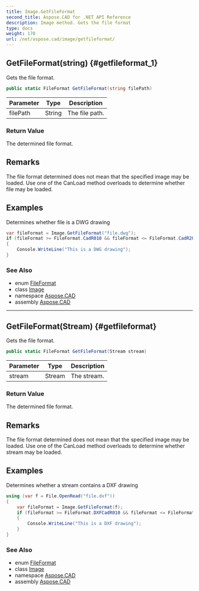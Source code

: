 ```yaml
---
title: Image.GetFileFormat
second_title: Aspose.CAD for .NET API Reference
description: Image method. Gets the file format
type: docs
weight: 170
url: /net/aspose.cad/image/getfileformat/
---
```

## GetFileFormat(string) {#getfileformat_1}

Gets the file format.

```csharp
public static FileFormat GetFileFormat(string filePath)
```

| Parameter | Type | Description |
| --- | --- | --- |
| filePath | String | The file path. |

### Return Value

The determined file format.

## Remarks

The file format determined does not mean that the specified image may be loaded. Use one of the CanLoad method overloads to determine whether file may be loaded.

## Examples

Determines whether file is a DWG drawing

```csharp
var fileFormat = Image.GetFileFormat("file.dwg");
if (fileFormat >= FileFormat.CadR010 && fileFormat <= FileFormat.CadR2010)
{
    Console.WriteLine("This is a DWG drawing");
}
```

### See Also

* enum [FileFormat](../../fileformat/)
* class [Image](../)
* namespace [Aspose.CAD](../../image/)
* assembly [Aspose.CAD](../../../)

---

## GetFileFormat(Stream) {#getfileformat}

Gets the file format.

```csharp
public static FileFormat GetFileFormat(Stream stream)
```

| Parameter | Type | Description |
| --- | --- | --- |
| stream | Stream | The stream. |

### Return Value

The determined file format.

## Remarks

The file format determined does not mean that the specified image may be loaded. Use one of the CanLoad method overloads to determine whether stream may be loaded.

## Examples

Determines whether a stream contains a DXF drawing

```csharp
using (var f = File.OpenRead("file.dxf"))
{
    var fileFormat = Image.GetFileFormat(f);
    if (fileFormat >= FileFormat.DXFCadR010 && fileFormat <= FileFormat.DXFCadR2010)
    {
        Console.WriteLine("This is a DXF drawing");
    }
}
```

### See Also

* enum [FileFormat](../../fileformat/)
* class [Image](../)
* namespace [Aspose.CAD](../../image/)
* assembly [Aspose.CAD](../../../)


